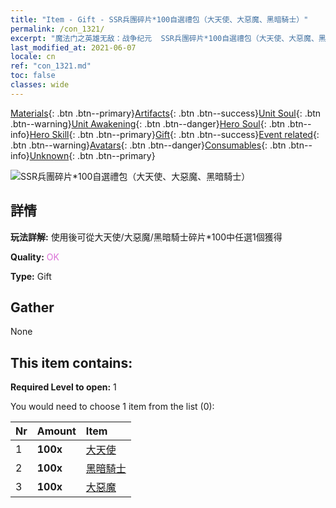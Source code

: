 ```yaml
---
title: "Item - Gift - SSR兵團碎片*100自選禮包（大天使、大惡魔、黑暗騎士）"
permalink: /con_1321/
excerpt: "魔法门之英雄无敌：战争纪元  SSR兵團碎片*100自選禮包（大天使、大惡魔、黑暗騎士）"
last_modified_at: 2021-06-07
locale: cn
ref: "con_1321.md"
toc: false
classes: wide
---
```

 [Materials](/ItemsCN/){: .btn .btn--primary}[Artifacts](/ItemsCN/Artifacts/){: .btn .btn--success}[Unit Soul](/ItemsCN/UnitSoul/){: .btn .btn--warning}[Unit Awakening](/ItemsCN/UnitAwakening/){: .btn .btn--danger}[Hero Soul](/ItemsCN/HeroSoul/){: .btn .btn--info}[Hero Skill](/ItemsCN/HeroSkill/){: .btn .btn--primary}[Gift](/ItemsCN/Gift/){: .btn .btn--success}[Event related](/ItemsCN/Events/){: .btn .btn--warning}[Avatars](/ItemsCN/Avatars/){: .btn .btn--danger}[Consumables](/ItemsCN/Consumables/){: .btn .btn--info}[Unknown](/ItemsCN/Unknown/){: .btn .btn--primary}

 ![SSR兵團碎片*100自選禮包（大天使、大惡魔、黑暗騎士）](/images/t/i_907374.png)

## 詳情
 **玩法詳解:** 使用後可從大天使/大惡魔/黑暗騎士碎片*100中任選1個獲得

 **Quality:** <span style="color: #DA70D6">OK</span>

 **Type:** Gift

## Gather

  None

## This item contains:

 **Required Level to open:** 1

 You would need to choose 1 item from the list (0):

  | Nr | Amount |     Item    |
  |:---|:-------|:------------|
  | 1 |  **100x** | [大天使](/cn/Items/unt_196/) |  | 
  | 2 |  **100x** | [黑暗騎士](/cn/Items/unt_213/) |  | 
  | 3 |  **100x** | [大惡魔](/cn/Items/unt_232/) |  | 
